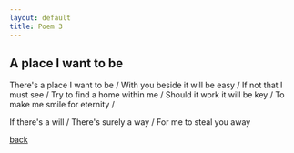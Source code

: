 ```yaml
---
layout: default
title: Poem 3
---
```


## A place I want to be 

There's a place I want to be /
With you beside it will be easy /
If not that I must see /
Try to find a home within me /
Should it work it will be key /
To make me smile for eternity /

If there's a will /
There's surely a way /
For me to steal you away


 [back](../index-page.html)